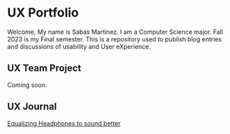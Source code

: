 # UX Portfolio

Welcome, 
My name is Sabas Martinez. I am a Computer Science major. Fall 2023 is my Final semester.
This is a repository used to publish blog entries and discussions of usability and User eXperience.

## UX Team Project

Coming soon.

## UX Journal

[Equalizing Headphones to sound better](j01/)
